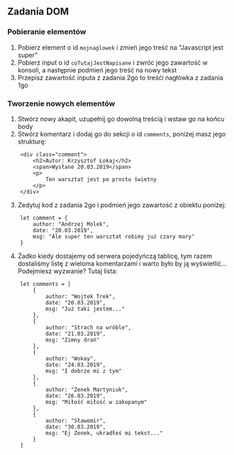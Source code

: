 ## Zadania DOM

### Pobieranie elementów
1. Pobierz element o id `mojnaglowek` i zmień jego treść na "Javascript jest super"
2. Pobierz input o id `coTutajJestNapisane` i zwróc jego zawartość w konsoli, a następnie podmień jego treść na nowy tekst
3. Przepisz zawartość inputa z zadania 2go to treśći nagłówka z zadania 1go



### Tworzenie nowych elementów
1. Stwórz nowy akapit, uzupełnij go dowolną treścią i wstaw go na końcu body
2. Stwórz komentarz i dodaj go do sekcji o id `comments`, poniżej masz jego strukturę:
```
    <div class="comment">
        <h2>Autor: Krzysztof Łokaj</h2>
        <span>Wysłane 20.03.2019</span>
        <p>
            Ten warsztat jest po prostu świetny
        </p>
    </div>
```
3. Zedytuj kod z zadania 2go i podmień jego zawartość z obiektu poniżej:
```
    let comment = {
        author: "Andrzej Molek",
        date: "20.03.2019",
        msg: "Ale super ten warsztat robimy już czary mary"
    }
```
4. Żadko kiedy dostajemy od serwera pojedyńczą tablicę, tym razem dostaliśmy listę z wieloma komentarzami i warto było by ją wyświetlić...
Podejmiesz wyzwanie? Tutaj lista:

```
    let comments = [
        {
            author: "Wojtek Trek",
            date: "20.03.2019",
            msg: "Już taki jestem..."
        },
        {
            author: "Strach na wróble",
            date: "21.03.2019",
            msg: "Zimny drań"
        },
        {
            author: "Wokay",
            date: "24.03.2019",
            msg: "I dobrze mi z tym"
        },
        {
            author: "Zenek Martyniuk",
            date: "26.03.2019",
            msg: "Miłość miłość w zakopanym"
        },
        {
            author: "Sławomir",
            date: "30.03.2019",
            msg: "Ej Zenek, ukradłeś mi tekst..."
        }
    ]
```